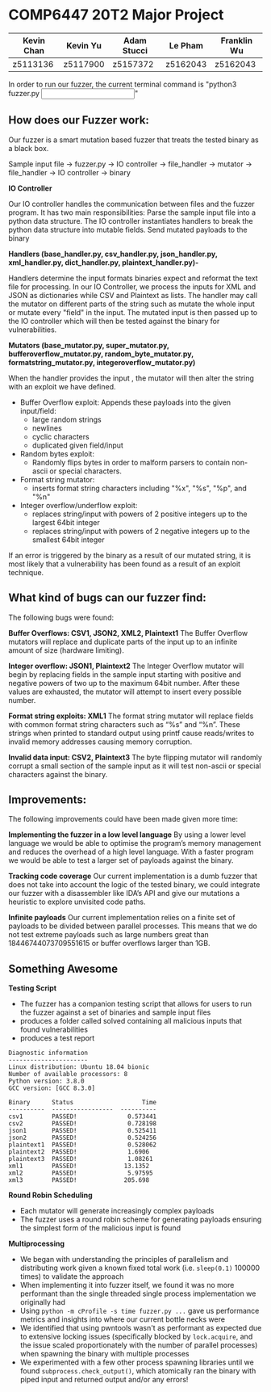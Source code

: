 # COMP6447 20T2 Major Project

| Kevin Chan | Kevin Yu | Adam Stucci | Le Pham  | Franklin Wu |
| ---------- | -------- | ----------- | -------- | ----------- |
| z5113136   | z5117900 | z5157372    | z5162043 | z5162043    |


In order to run our fuzzer, the current terminal command is "python3 fuzzer.py <binary file path> <input text file path>"

How does our Fuzzer work:
-------------------------------------------------------------------------------------------------------
Our fuzzer is a smart mutation based fuzzer that treats the tested binary as a black box.

Sample input file -> fuzzer.py -> IO controller -> file_handler -> mutator -> file_handler -> IO controller -> binary

**IO Controller**

Our IO controller handles the communication between files and the fuzzer program. It has two main responsibilities:
Parse the sample input file into a python data structure. The IO controller instantiates handlers to break the python data structure into mutable fields.
Send mutated payloads to the binary

**Handlers (base_handler.py, csv_handler.py, json_handler.py, xml_handler.py, dict_handler.py, plaintext_handler.py)-**

Handlers determine the input formats binaries expect and reformat the text file for processing. In our IO Controller, we process the inputs for XML and JSON as dictionaries while CSV and Plaintext as lists.
The handler may call the mutator on different parts of the string such as mutate the whole input or mutate every "field" in the input. The mutated input is then passed up to the IO controller which will then be tested against the binary for vulnerabilities.

**Mutators (base_mutator.py, super_mutator.py, bufferoverflow_mutator.py, random_byte_mutator.py, formatstring_mutator.py, integeroverflow_mutator.py)**

When the handler provides the input , the mutator will then alter the string with an exploit we have defined.

- Buffer Overflow exploit:
  Appends these payloads into the given input/field:
  - large random strings
  - newlines
  - cyclic characters
  - duplicated given field/input
- Random bytes exploit:
  - Randomly flips bytes in order to malform parsers to contain non-ascii or special characters.
- Format string mutator:
  - inserts format string characters including "%x", "%s", "%p", and "%n"
- Integer overflow/underflow exploit:
  - replaces string/input with powers of 2 positive integers up to the largest 64bit integer
  - replaces string/input with powers of 2 negative integers up to the smallest 64bit integer

If an error is triggered by the binary as a result of our mutated string, it is most likely that a vulnerability has been found as a result of an exploit technique.

What kind of bugs can our fuzzer find:
-------------------------------------------------------------------------------------------------------
The following bugs were found:

**Buffer Overflows: CSV1, JSON2, XML2, Plaintext1**
The Buffer Overflow mutators will replace and duplicate parts of the input up to an infinite amount of size (hardware limiting). 

**Integer overflow: JSON1, Plaintext2**
The Integer Overflow mutator will begin by replacing fields in the sample input starting with positive and negative powers of two up to the maximum 64bit number. After these values are exhausted, the mutator will attempt to insert every possible number.

**Format string exploits: XML1**
The format string mutator will replace fields with common format string characters such as “%s” and “%n”. These strings when printed to standard output using printf cause reads/writes to invalid memory addresses causing memory corruption.

**Invalid data input: CSV2, Plaintext3**
The byte flipping mutator will randomly corrupt a small section of the sample input as it will test non-ascii or special characters against the binary.

Improvements:
-------------------------------------------------------------------------------------------------------
The following improvements could have been made given more time:

**Implementing the fuzzer in a low level language**
By using a lower level language we would be able to optimise the program’s memory management and reduces the overhead of a high level language. With a faster program we would be able to test a larger set of payloads against the binary.

**Tracking code coverage**
Our current implementation is a dumb fuzzer that does not take into account the logic of the tested binary, we could integrate our fuzzer with a disassembler like IDA’s API and give our mutations a heuristic to explore unvisited code paths. 

**Infinite payloads**
Our current implementation relies on a finite set of payloads to be divided between parallel processes. This means that we do not test extreme payloads such as large numbers great than 18446744073709551615 or buffer overflows larger than 1GB.

Something Awesome
-------------------------------------------------------------------------------------------------------
**Testing Script**
- The fuzzer has a companion testing script that allows for users to run the fuzzer against a set of binaries and sample input files
- produces a folder called solved containing all malicious inputs that found vulnerabilities
- produces a test report

```
Diagnostic information
----------------------
Linux distribution: Ubuntu 18.04 bionic
Number of available processors: 8
Python version: 3.8.0
GCC version: [GCC 8.3.0]

Binary      Status                   Time
----------  -----------------  ----------
csv1        PASSED!              0.573441
csv2        PASSED!              0.728198
json1       PASSED!              0.525411
json2       PASSED!              0.524256
plaintext1  PASSED!              0.528062
plaintext2  PASSED!              1.6906
plaintext3  PASSED!              1.08261
xml1        PASSED!             13.1352
xml2        PASSED!              5.97595
xml3        PASSED!             205.698
```

**Round Robin Scheduling**
- Each mutator will generate increasingly complex payloads
- The fuzzer uses a round robin scheme for generating payloads ensuring the simplest form of the malicious input is found

**Multiprocessing**
- We began with understanding the principles of parallelism and distributing work given a known fixed total work (i.e. `sleep(0.1)` 100000 times) to validate the approach
- When implementing it into fuzzer itself, we found it was no more performant than the single threaded single process implementation we originally had
- Using `python -m cProfile -s time fuzzer.py ...` gave us performance metrics and insights into where our current bottle necks were
- We identified that using pwntools wasn't as performant as expected due to extensive locking issues (specifically blocked by `lock.acquire`, and the issue scaled proportionately with the number of parallel processes) when spawning the binary with multiple processes
- We experimented with a few other process spawning libraries until we found `subprocess.check_output()`, which atomically ran the binary with piped input and returned output and/or any errors!



